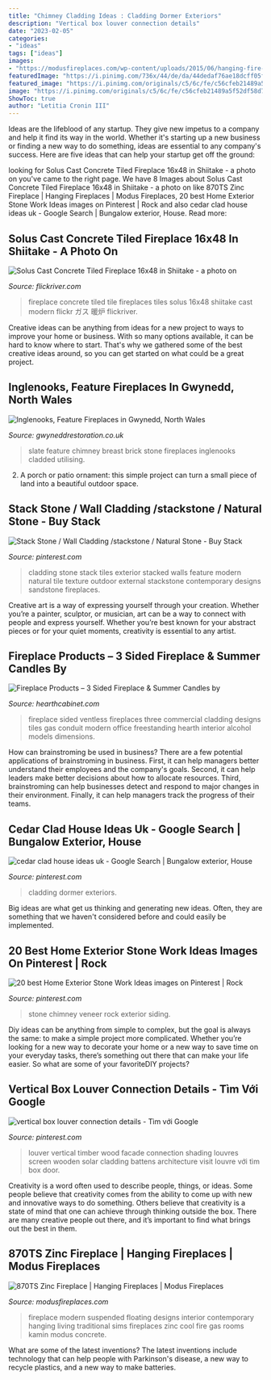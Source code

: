 ```yaml
---
title: "Chimney Cladding Ideas : Cladding Dormer Exteriors"
description: "Vertical box louver connection details"
date: "2023-02-05"
categories:
- "ideas"
tags: ["ideas"]
images:
- "https://modusfireplaces.com/wp-content/uploads/2015/06/hanging-fire-contemporary-fireplace-870-ZINC.jpg"
featuredImage: "https://i.pinimg.com/736x/44/de/da/44dedaf76ae18dcff05fcec0f621d7b5--exterior-wall-cladding-stone-cladding.jpg"
featured_image: "https://i.pinimg.com/originals/c5/6c/fe/c56cfeb21489a5f52df58d72b225e4e0.jpg"
image: "https://i.pinimg.com/originals/c5/6c/fe/c56cfeb21489a5f52df58d72b225e4e0.jpg"
ShowToc: true
author: "Letitia Cronin III"
---
```



Ideas are the lifeblood of any startup. They give new impetus to a company and help it find its way in the world. Whether it's starting up a new business or finding a new way to do something, ideas are essential to any company's success. Here are five ideas that can help your startup get off the ground: 

	

		
looking for Solus Cast Concrete Tiled Fireplace 16x48 in Shiitake - a photo on you've came to the right page. We have 8 Images about Solus Cast Concrete Tiled Fireplace 16x48 in Shiitake - a photo on like 870TS Zinc Fireplace | Hanging Fireplaces | Modus Fireplaces, 20 best Home Exterior Stone Work Ideas images on Pinterest | Rock and also cedar clad house ideas uk - Google Search | Bungalow exterior, House. Read more:
		
    
## Solus Cast Concrete Tiled Fireplace 16x48 In Shiitake - A Photo On

<img loading=lazy src="https://farm4.staticflickr.com/3344/3627038480_2a1d7bdc41_o.jpg" onerror="this.onerror=null;this.src='https://tse2.mm.bing.net/th?id=OIP.k1kgS7PVRkDoYoCs5b7N2QHaGL&amp;pid=15.1';" alt="Solus Cast Concrete Tiled Fireplace 16x48 in Shiitake - a photo on">

_Source: flickriver.com_

>fireplace concrete tiled tile fireplaces tiles solus 16x48 shiitake cast modern flickr ガス 暖炉 flickriver. 

	

Creative ideas can be anything from ideas for a new project to ways to improve your home or business. With so many options available, it can be hard to know where to start. That's why we gathered some of the best creative ideas around, so you can get started on what could be a great project.

    
## Inglenooks, Feature Fireplaces In Gwynedd, North Wales

<img loading=lazy src="http://gwyneddrestoration.co.uk/wp-content/uploads/2015/03/P1010010.jpg" onerror="this.onerror=null;this.src='https://tse2.mm.bing.net/th?id=OIP.Miz0u1bgebw3uWCkt14A3QHaHQ&amp;pid=15.1';" alt="Inglenooks, Feature Fireplaces in Gwynedd, North Wales">

_Source: gwyneddrestoration.co.uk_

>slate feature chimney breast brick stone fireplaces inglenooks cladded utilising. 

	

2. A porch or patio ornament: this simple project can turn a small piece of land into a beautiful outdoor space. 

    
## Stack Stone / Wall Cladding /stackstone / Natural Stone - Buy Stack

<img loading=lazy src="https://i.pinimg.com/736x/44/de/da/44dedaf76ae18dcff05fcec0f621d7b5--exterior-wall-cladding-stone-cladding.jpg" onerror="this.onerror=null;this.src='https://tse1.mm.bing.net/th?id=OIP._RQnF-8BRMw1MtiYmtwVtAHaHm&amp;pid=15.1';" alt="Stack Stone / Wall Cladding /stackstone / Natural Stone - Buy Stack">

_Source: pinterest.com_

>cladding stone stack tiles exterior stacked walls feature modern natural tile texture outdoor external stackstone contemporary designs sandstone fireplaces. 

	

Creative art is a way of expressing yourself through your creation. Whether you’re a painter, sculptor, or musician, art can be a way to connect with people and express yourself. Whether you’re best known for your abstract pieces or for your quiet moments, creativity is essential to any artist.

    
## Fireplace Products – 3 Sided Fireplace &amp; Summer Candles By

<img loading=lazy src="http://static1.squarespace.com/static/51b1ea13e4b0de4cb6c14e8a/529048b2e4b03c01cb147158/529e0875e4b066cb1f3f7136/1434384987359/16x20prints_Page_4.jpg" onerror="this.onerror=null;this.src='https://tse3.mm.bing.net/th?id=OIP.6pUA5mIKKT1zZ4OIDKHLQAHaF7&amp;pid=15.1';" alt="Fireplace Products – 3 Sided Fireplace &amp; Summer Candles by">

_Source: hearthcabinet.com_

>fireplace sided ventless fireplaces three commercial cladding designs tiles gas conduit modern office freestanding hearth interior alcohol models dimensions. 

	

How can brainstroming be used in business?
There are a few potential applications of brainstroming in business. First, it can help managers better understand their employees and the company's goals. Second, it can help leaders make better decisions about how to allocate resources. Third, brainstroming can help businesses detect and respond to major changes in their environment. Finally, it can help managers track the progress of their teams.

    
## Cedar Clad House Ideas Uk - Google Search | Bungalow Exterior, House

<img loading=lazy src="https://i.pinimg.com/originals/b6/21/80/b621804a34ed9c3658f9343096071c7e.jpg" onerror="this.onerror=null;this.src='https://tse1.mm.bing.net/th?id=OIP.5VOxh4qXge2Du2LDvqvTMQHaE7&amp;pid=15.1';" alt="cedar clad house ideas uk - Google Search | Bungalow exterior, House">

_Source: pinterest.com_

>cladding dormer exteriors. 

	

Big ideas are what get us thinking and generating new ideas. Often, they are something that we haven't considered before and could easily be implemented.

    
## 20 Best Home Exterior Stone Work Ideas Images On Pinterest | Rock

<img loading=lazy src="https://i.pinimg.com/736x/bf/78/7d/bf787ded5d5b7cd428f1ac43c5b5d454.jpg" onerror="this.onerror=null;this.src='https://tse3.mm.bing.net/th?id=OIP.3eoxdDfADQmg44FPoIttEgHaLH&amp;pid=15.1';" alt="20 best Home Exterior Stone Work Ideas images on Pinterest | Rock">

_Source: pinterest.com_

>stone chimney veneer rock exterior siding. 

	

Diy ideas can be anything from simple to complex, but the goal is always the same: to make a simple project more complicated. Whether you’re looking for a new way to decorate your home or a new way to save time on your everyday tasks, there’s something out there that can make your life easier. So what are some of your favoriteDIY projects?

    
## Vertical Box Louver Connection Details - Tìm Với Google

<img loading=lazy src="https://i.pinimg.com/originals/c5/6c/fe/c56cfeb21489a5f52df58d72b225e4e0.jpg" onerror="this.onerror=null;this.src='https://tse2.mm.bing.net/th?id=OIP.w3P2E6-UpEaTR7RhJ1x5pQHaCk&amp;pid=15.1';" alt="vertical box louver connection details - Tìm với Google">

_Source: pinterest.com_

>louver vertical timber wood facade connection shading louvres screen wooden solar cladding battens architecture visit louvre với tìm box door. 

	

Creativity is a word often used to describe people, things, or ideas. Some people believe that creativity comes from the ability to come up with new and innovative ways to do something. Others believe that creativity is a state of mind that one can achieve through thinking outside the box. There are many creative people out there, and it’s important to find what brings out the best in them.

    
## 870TS Zinc Fireplace | Hanging Fireplaces | Modus Fireplaces

<img loading=lazy src="https://modusfireplaces.com/wp-content/uploads/2015/06/hanging-fire-contemporary-fireplace-870-ZINC.jpg" onerror="this.onerror=null;this.src='https://tse1.mm.bing.net/th?id=OIP.qPtmJ_yXOnex5pnsfSmfUgHaEK&amp;pid=15.1';" alt="870TS Zinc Fireplace | Hanging Fireplaces | Modus Fireplaces">

_Source: modusfireplaces.com_

>fireplace modern suspended floating designs interior contemporary hanging living traditional sims fireplaces zinc cool fire gas rooms kamin modus concrete. 

	

What are some of the latest inventions?
The latest inventions include technology that can help people with Parkinson's disease, a new way to recycle plastics, and a new way to make batteries.

